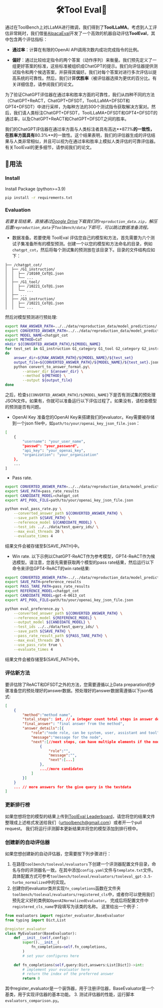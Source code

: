 <div align= "center">
    <h1> 🛠️Tool Eval🤖</h1>
</div>

通过在ToolBench上对LLaMA进行微调，我们得到了**ToolLLaMA**。考虑到人工评估非常耗时，我们借鉴[AlpacaEval](https://tatsu-lab.github.io/alpaca_eval/)开发了一个高效的机器自动评估**ToolEval**，其中包含两个评估指标：

- **通过率**：计算在有限的OpenAI API调用次数内成功完成指令的比例。

- **偏好**：通过比较给定指令的两个答案（动作序列）来衡量。我们预先定义了一组更好答案的标准，这些标准被组织成ChatGPT的提示。我们向评估器提供测试指令和两个候选答案，并获得其偏好。我们对每个答案对进行多次评估以提高系统的可靠性。然后，我们计算**优胜率**（被评估器选择为更优的百分比。有关详细信息，请参阅我们的论文。

为了验证ChatGPT评估器在通过率和胜率方面的可靠性，我们从四种不同的方法（ChatGPT+ReACT，ChatGPT+DFSDT，ToolLLaMA+DFSDT和GPT4+DFSDT）中进行采样，为每种方法的300个测试指令获取解决方案对。然后，我们请人类标注ChatGPT+DFSDT，ToolLLaMA+DFSDT和GPT4+DFSDT的通过率，以及ChatGPT+ReACT和ChatGPT+DFSDT之间的胜率。

我们的ChatGPT评估器在通过率方面与人类标注者具有高达**87.1%**的一致性，在胜率方面具有**80.3%**的一致性。这个结果表明，我们的评估器生成的评估结果与人类非常相似，并且可以视为在通过率和胜率上模拟人类评估的可靠评估器。
有关ToolEval的更多细节，请参阅我们的论文。

## 🚀用法

### Install
Install Package (python>=3.9)
```bash
pip install -r requirements.txt
```

### Evaluation
*若要复现结果，直接通过[Google Drive](https://drive.google.com/drive/folders/1yBUQ732mPu-KclJnuQELEhtKakdXFc3J)下载我们的`reproduction_data.zip`，解压后置`reproduction_data`于`ToolBench/data/`下即可，可以跳过数据准备流程。*
- 数据准备。若要使用 ToolEval 评估您自己的模型和方法，首先需要为六个测试子集准备所有的模型预测。创建一个以您的模型和方法命名的目录，例如 `chatgpt_cot`，然后将每个测试集的预测放在该目录下。目录的文件结构应如下：
```
├── /chatgpt_cot/
│  ├── /G1_instruction/
│  │  ├── /10160_CoT@1.json
│  │  └── ...
│  ├── /G1_tool/
│  │  ├── /10221_CoT@1.json
│  │  └── ...
│  ├── ...
│  ├── /G3_instruction/
│  │  ├── /10221_CoT@1.json
│  │  └── ...
```

然后对模型预测进行预处理:

```bash
export RAW_ANSWER_PATH=../../data/reproduction_data/model_predictions/
export CONVERTED_ANSWER_PATH=../../data/reproduction_data/model_predictions_converted/
export MODEL_NAME=chatgpt_cot
export METHOD=CoT
mkdir ${CONVERTED_ANSWER_PATH}/${MODEL_NAME}
for test_set in G1_instruction G1_category G1_tool G2_category G2_instruction G3_instruction
do
    answer_dir=${RAW_ANSWER_PATH}/${MODEL_NAME}/${test_set}
    output_file=${CONVERTED_ANSWER_PATH}/${MODEL_NAME}/${test_set}.json
    python convert_to_answer_format.py\
        --answer_dir ${answer_dir} \
        --method ${METHOD} \
        --output ${output_file}
done
```
之后，检查`${CONVERTED_ANSWER_PATH}/${MODEL_NAME}`下是否有测试集的预处理JSON文件。如果有，你就可以准备运行以下评估过程了。如果没有，请检查模型的预测是否有问题。

- OpenAI Key
准备您的OpenAI Key来搭建我们的evaluator。Key需要被存储到一个json file中，如`path/to/your/openai_key_json_file.json`：
```bash
[
    {
        "username": "your_user_name",
        "passwd": "your_password",
        "api_key": "your_openai_key",
        "organization": "your_organization"
    },
    ...
]
```
- Pass rate.
```bash
export CONVERTED_ANSWER_PATH=../../data/reproduction_data/model_predictions_converted/
export SAVE_PATH=pass_rate_results
export CANDIDATE_MODEL=chatgpt_cot
export API_POOL_FILE=path/to/your/openai_key_json_file.json

python eval_pass_rate.py \
    --converted_answer_path ${CONVERTED_ANSWER_PATH} \
    --save_path ${SAVE_PATH} \
    --reference_model ${CANDIDATE_MODEL} \
    --test_ids ../../data/test_query_ids/ \
    --max_eval_threads 20 \
    --evaluate_times 4

```

结果文件会被存储至${SAVE_PATH}中。

- Win rate. 以下示例以ChatGPT-ReACT作为参考模型，GPT4-ReACT作为候选模型。请注意，您首先需要获取两个模型的pass rate结果，然后运行以下命令来评估GPT4-ReACT的win rate结果:
```bash
export CONVERTED_ANSWER_PATH=../../data/reproduction_data/model_predictions_converted/
export SAVE_PATH=preference_results
export PASS_TARE_PATH=pass_rate_results
export REFERENCE_MODEL=chatgpt_cot
export CANDIDATE_MODEL=gpt-4-0613_cot
export API_POOL_FILE=path/to/your/openai_key_json_file.json

python eval_preference.py \
    --converted_answer_path ${CONVERTED_ANSWER_PATH} \
    --reference_model ${REFERENCE_MODEL} \
    --output_model ${CANDIDATE_MODEL} \
    --test_ids ../../data/test_query_ids/ \
    --save_path ${SAVE_PATH} \
    --pass_rate_result_path ${PASS_TARE_PATH} \
    --max_eval_threads 20 \
    --use_pass_rate true \
    --evaluate_times 4
```

结果文件会被存储至${SAVE_PATH}中。

### 评估新方法
要评估除了ReACT和DFSDT之外的方法，您需要遵循以上Data preparation的步骤准备您的预处理好的answer数据。预处理好的answer数据需遵循以下json格式:

```json
[
    {
        "method":"method name",
        "total_steps": int, // a integer count total steps in answer details
        "final_answer": "final answer from the method",
        "answer_details":[{
            "role":"node role, can be system, user, assistant and tool",
            "message":"message for the node",
            "next":[//next steps, can have multiple elements if the node have multiple candidates.
                {
                    "role":"",
                    "message":"",
                    "next":[...]
                },
                ...//more candidates
            ]
        }]
    }
    ... // more answers for the give query in the testdata
]
```


### 更新排行榜

如果您想将您的模型的结果上传到[ToolEval Leaderboard](https://openbmb.github.io/ToolBench/)，请您将您的结果文件整理成上述格式发送给我们（urtoolbench@gmail.com）或者开一个pull request。
我们将运行评测脚本更新结果并将您的模型添加到排行榜中。


### 创建新的自动评估器
如果您想创建新的自动评估器，您需要按下列步骤进行：
1. 在路径`toolbench/tooleval/evaluators`下创建一个评测器配置文件目录，命名与你的评测器名一致。在其中添加`config.yaml`文件与`template.txt`文件。具体配置方式可参考`toolbench/tooleval/evaluators/tooleval_gpt-3.5-turbo_normalized`中的实现。
2. 创建你的evaluator类并实现`fn_completions`函数在文件夹`toolbench/tooleval/evaluators/registered_cls`中，或者你可以使用我们预先定义好的类例如`OpenAINormalizedEvaluator`。
完成后将配置文件中`registered_cls_name`字段填写为该类的名称。
这里给出一个例子：
```Python
from evaluators import register_evaluator,BaseEvaluator
from typing import Dict,List

@register_evaluator
class MyEvaluator(BaseEvaluator):
    def __init__(self,config):
        super().__init__(
            fn_completions=self.fn_completions,
        )
        # set your configures here
    
    def fn_completions(self,query:Dict,answers:List[Dict])->int:
        # implement your evaluator here
        # return the index of the preferred answer
        return 0
```
其中register_evaluator是一个装饰器，用于注册评估器，BaseEvaluator是一个基类，用于实现评估器的基本功能。
3. 测试评估器的性能，运行脚本`evaluators_comparison.py`。
